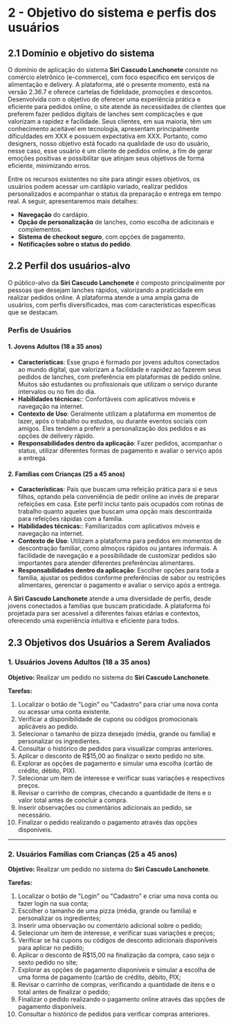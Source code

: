# 2 - Objetivo do sistema e perfis dos usuários

## 2.1 Domínio e objetivo do sistema

O domínio de aplicação do sistema **Siri Cascudo Lanchonete** consiste no comércio eletrônico (e-commerce), com foco específico em serviços de alimentação e delivery. A plataforma, até o presente momento, está na versão 2.36.7 e oferece cartelas de fidelidade, promoções e descontos. Desenvolvida com o objetivo de oferecer uma experiência prática e eficiente para pedidos online, o site atende às necessidades de clientes que preferem fazer pedidos digitais de lanches sem complicações e que valorizam a rapidez e facilidade. Seus clientes, em sua maioria, têm um conhecimento aceitável em tecnologia, apresentam principalmente dificuldades em XXX e possuem expectativa em XXX. Portanto, como designers, nosso objetivo está focado na qualidade de uso do usuário, nesse caso, esse usuário é um cliente de pedidos online, a fim de gerar emoções positivas e possibilitar que atinjam seus objetivos de forma eficiente, minimizando erros.

Entre os recursos existentes no site para atingir esses objetivos, os usuários podem acessar um cardápio variado, realizar pedidos personalizados e acompanhar o status da preparação e entrega em tempo real. A seguir, apresentaremos mais detalhes:                                        

- **Navegação** do cardápio.
- **Opção de personalização** de lanches, como escolha de adicionais e complementos.
- **Sistema de checkout seguro**, com opções de pagamento.
- **Notificações sobre o status do pedido**.

## 2.2 Perfil dos usuários-alvo

O público-alvo da **Siri Cascudo Lanchonete** é composto principalmente por pessoas que desejam lanches rápidos, valorizando a praticidade em realizar pedidos online. A plataforma atende a uma ampla gama de usuários, com perfis diversificados, mas com características específicas que se destacam.

### Perfis de Usuários

#### 1. **Jovens Adultos (18 a 35 anos)**
- **Características**: Esse grupo é formado por jovens adultos conectados ao mundo digital, que valorizam a facilidade e rapidez ao fazerem seus pedidos de lanches, com preferência em plataformas de pedido online. Muitos são estudantes ou profissionais que utilizam o serviço durante intervalos ou no fim do dia.
- **Habilidades técnicas:**: Confortáveis com aplicativos móveis e navegação na internet.
- **Contexto de Uso**: Geralmente utilizam a plataforma em momentos de lazer, após o trabalho ou estudos, ou durante eventos sociais com amigos. Eles tendem a preferir a personalização dos pedidos e as opções de delivery rápido.
- **Responsabilidades dentro da aplicação**: Fazer pedidos, acompanhar o status, utilizar diferentes formas de pagamento e avaliar o serviço após a entrega.

#### 2. **Famílias com Crianças (25 a 45 anos)**
- **Características**: Pais que buscam uma refeição prática para si e seus filhos, optando pela conveniência de pedir online ao invés de preparar refeições em casa. Este perfil inclui tanto pais ocupados com rotinas de trabalho quanto aqueles que buscam uma opção mais descontraída para refeições rápidas com a família.
-  **Habilidades técnicas:**:   Familiarizados com aplicativos móveis e navegação na internet.
- **Contexto de Uso**: Utilizam a plataforma para pedidos em momentos de descontração familiar, como almoços rápidos ou jantares informais. A facilidade de navegação e a possibilidade de customizar pedidos são importantes para atender diferentes preferências alimentares.
- **Responsabilidades dentro da aplicação**: Escolher opções para toda a família, ajustar os pedidos conforme preferências de sabor ou restrições alimentares, gerenciar o pagamento e avaliar o serviço após a entrega.


A **Siri Cascudo Lanchonete** atende a uma diversidade de perfis, desde jovens conectados a famílias que buscam praticidade. A plataforma foi projetada para ser acessível a diferentes faixas etárias e contextos, oferecendo uma experiência intuitiva e eficiente para todos.


## 2.3 Objetivos dos Usuários a Serem Avaliados

### **1. Usuários Jovens Adultos (18 a 35 anos)**

**Objetivo:** Realizar um pedido no sistema do **Siri Cascudo Lanchonete**.

**Tarefas:**

1. Localizar o botão de "Login" ou "Cadastro" para criar uma nova conta ou acessar uma conta existente.
2. Verificar a disponibilidade de cupons ou códigos promocionais aplicáveis ao pedido.
3. Selecionar o tamanho de pizza desejado (média, grande ou família) e personalizar os ingredientes.
4. Consultar o histórico de pedidos para visualizar compras anteriores.
5. Aplicar o desconto de R$15,00 ao finalizar o sexto pedido no site.
6. Explorar as opções de pagamento e simular uma escolha (cartão de crédito, débito, PIX).
7. Selecionar um item de interesse e verificar suas variações e respectivos preços.
8. Revisar o carrinho de compras, checando a quantidade de itens e o valor total antes de concluir a compra.
9. Inserir observações ou comentários adicionais ao pedido, se necessário.
10. Finalizar o pedido realizando o pagamento através das opções disponíveis.

---

### **2. Usuários Famílias com Crianças (25 a 45 anos)**

**Objetivo:** Realizar um pedido no sistema do **Siri Cascudo Lanchonete**.

**Tarefas:**

  1. Localizar o botão de "Login" ou "Cadastro" e criar uma nova conta ou fazer login na sua conta;
  2. Escolher o tamanho de uma pizza (média, grande ou família) e personalizar os ingredientes;
  3. Inserir uma observação ou comentário adicional sobre o pedido;
  4. Selecionar um item de interesse, e verificar suas variações e preços;
  5. Verificar se há cupons ou códigos de desconto adicionais disponíveis para aplicar no pedido;
  6. Aplicar o desconto  de R$15,00 na finalização da compra, caso seja o sexto pedido no site;
  7. Explorar as opções de pagamento disponíveis e simular a escolha de uma forma de pagamento (cartão de crédito, débito, PIX;
  8. Revisar o carrinho de compras, verificando a quantidade de itens e o total antes de finalizar o pedido;
  9. Finalizar o pedido realizando o pagamento online através das opções de pagamento disponíveis.
  10. Consultar o histórico de pedidos para verificar compras anteriores.

